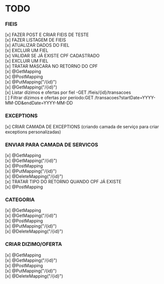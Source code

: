 # TODO

### FIEIS 
 [x] FAZER POST E CRIAR FIEIS DE TESTE  
 [x] FAZER LISTAGEM DE FIEIS  
 [x] ATUALIZAR DADOS DO FIEL  
 [x] EXCLUIR UM FIEL  
 [x] VALIDAR SE JÁ EXISTE CPF CADASTRADO  
 [x] EXCLUIR UM FIEL  
 [x] TRATAR MASCARA NO RETORNO DO CPF  
 [x] @GetMapping  
 [x] @PostMapping  
 [x] @PutMapping("/{id}")  
 [x] @GetMapping("/{id}")  
 [x] Listar dízimos e ofertas por fiel -GET /fieis/{id}/transacoes  
 [ ] Filtrar dízimos e ofertas por período:GET /transacoes?startDate=YYYY-MM-DD&endDate=YYYY-MM-DD  
### EXCEPTIONS  
 [x] CRIAR CAMADA DE EXCEPTIONS (criando camada de serviço para criar exceptions personalizadas)    
### ENVIAR PARA CAMADA DE SERVICOS
 [x] @GetMapping  
 [x] @GetMapping("/{id}")  
 [x] @PostMapping  
 [x] @PutMapping("/{id}")  
 [x] @DeleteMapping("/{id}")  
 [x] TRATAR TIPO DO RETORNO QUANDO CPF JÁ EXISTE  
 [x] @PostMapping  
### CATEGORIA
 [x] @GetMapping  
 [x] @GetMapping("/{id}")  
 [x] @PostMapping  
 [x] @PutMapping("/{id}")  
 [x] @DeleteMapping("/{id}")   
### CRIAR DIZIMO/OFERTA
 [x] @GetMapping  
 [x] @GetMapping("/{id}")  
 [x] @PostMapping  
 [x] @PutMapping("/{id}")  
 [x] @DeleteMapping("/{id}")   
